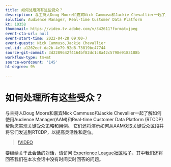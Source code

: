 ```yaml
---
title: 如何处理所有这些受众？
description: 与主持人Doug Moore和嘉宾Nick Cammuso和Jackie Chevallier一起了解如何使用Audience Manager(AAM)和Real-time Customer Data Platform ... （说明应该介于60到160个字符之间）
solution: Audience Manager, Real-time Customer Data Platform
kt: 10358
thumbnail: https://video.tv.adobe.com/v/342611?format=jpeg
event-cta-url: null
event-start-time: 2022-04-28 09:00-7
event-guests: Nick Cammuso,Jackie Chevallier
exl-id: a1262eef-da2b-4e79-92d8-73819bc47744
source-git-commit: 3d2289642f4164bf82dc1c8a42c5798e9183188b
workflow-type: tm+mt
source-wordcount: '145'
ht-degree: 9%

---
```


# 如何处理所有这些受众？

与主持人Doug Moore和嘉宾Nick Cammuso和Jackie Chevallier一起了解如何使用Audience Manager(AAM)和Real-time Customer Data Platform (RTCDP)帮助您实现关键受众策略和用例。 它们还将演示如何从AAM获取关键受众区段并将它们发送到RTCDP，以提高灵活性和定位。

>[!VIDEO](https://video.tv.adobe.com/v/342611/?quality=12&learn=on)

要继续关于此会话的对话，请访问 [Experience League社区帖子](https://experienceleaguecommunities.adobe.com/t5/adobe-audience-manager/experience-league-live-post-session-discussion-how-do-i-handle/m-p/450340#M419)，其中我们还将回答我们在本次会话中没有时间实时回答的问题。
